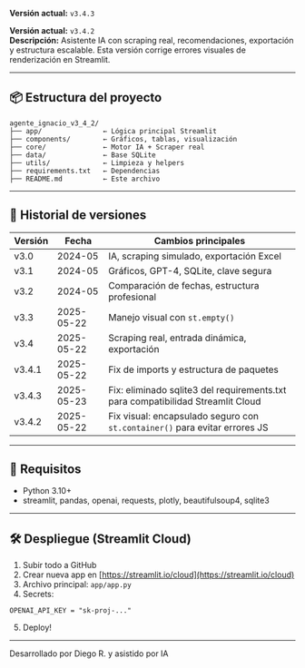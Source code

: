 
**Versión actual:** `v3.4.3`  

**Versión actual:** `v3.4.2`  
**Descripción:** Asistente IA con scraping real, recomendaciones, exportación y estructura escalable. Esta versión corrige errores visuales de renderización en Streamlit.

---

## 📦 Estructura del proyecto

```
agente_ignacio_v3_4_2/
├── app/               ← Lógica principal Streamlit
├── components/        ← Gráficos, tablas, visualización
├── core/              ← Motor IA + Scraper real
├── data/              ← Base SQLite
├── utils/             ← Limpieza y helpers
├── requirements.txt   ← Dependencias
├── README.md          ← Este archivo
```

---

## 🔁 Historial de versiones

| Versión | Fecha       | Cambios principales |
|---------|-------------|---------------------|
| v3.0    | 2024-05     | IA, scraping simulado, exportación Excel |
| v3.1    | 2024-05     | Gráficos, GPT-4, SQLite, clave segura |
| v3.2    | 2024-05     | Comparación de fechas, estructura profesional |
| v3.3    | 2025-05-22  | Manejo visual con `st.empty()` |
| v3.4    | 2025-05-22  | Scraping real, entrada dinámica, exportación |
| v3.4.1  | 2025-05-22  | Fix de imports y estructura de paquetes |
| v3.4.3  | 2025-05-23  | Fix: eliminado sqlite3 del requirements.txt para compatibilidad Streamlit Cloud |
| v3.4.2  | 2025-05-22  | Fix visual: encapsulado seguro con `st.container()` para evitar errores JS |

---

## 🧠 Requisitos

- Python 3.10+
- streamlit, pandas, openai, requests, plotly, beautifulsoup4, sqlite3

---

## 🛠️ Despliegue (Streamlit Cloud)

1. Subir todo a GitHub
2. Crear nueva app en [https://streamlit.io/cloud](https://streamlit.io/cloud)
3. Archivo principal: `app/app.py`
4. Secrets:
```
OPENAI_API_KEY = "sk-proj-..."
```
5. Deploy!

---

Desarrollado por Diego R. y asistido por IA

